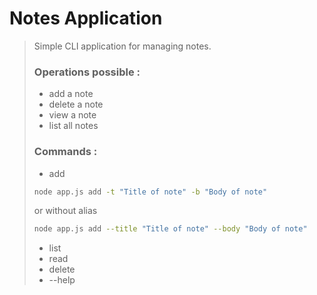 # Notes Application
>Simple CLI application for managing notes.
>
>### Operations possible :
> - add a note
> - delete a note
> - view a note
> - list all notes
>
>### Commands :
> - add
> ```sh
> node app.js add -t "Title of note" -b "Body of note"
>```
> or without alias
>```sh
> node app.js add --title "Title of note" --body "Body of note"
>```
>
> - list
> - read
> - delete
> - --help


